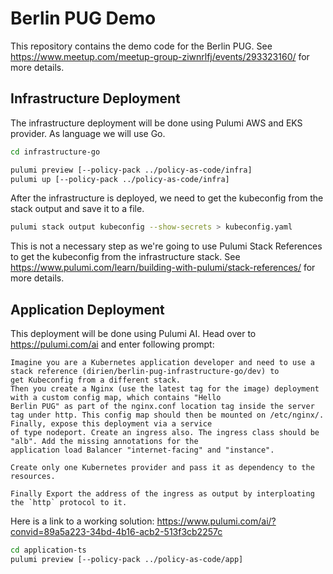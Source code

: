 # Berlin PUG Demo

This repository contains the demo code for the Berlin PUG.
See https://www.meetup.com/meetup-group-ziwnrlfj/events/293323160/ for more details.

## Infrastructure Deployment

The infrastructure deployment will be done using Pulumi AWS and EKS provider. As language we will use Go.

```bash
cd infrastructure-go

pulumi preview [--policy-pack ../policy-as-code/infra]
pulumi up [--policy-pack ../policy-as-code/infra]
```

After the infrastructure is deployed, we need to get the kubeconfig from the stack output and save it to a file.

```bash
pulumi stack output kubeconfig --show-secrets > kubeconfig.yaml
```

This is not a necessary step as we're going to use Pulumi Stack References to get the kubeconfig from the infrastructure
stack. See https://www.pulumi.com/learn/building-with-pulumi/stack-references/ for more details.

## Application Deployment

This deployment will be done using Pulumi AI. Head over to https://pulumi.com/ai and enter following prompt:

```text
Imagine you are a Kubernetes application developer and need to use a stack reference (dirien/berlin-pug-infrastructure-go/dev) to
get Kubeconfig from a different stack.
Then you create a Nginx (use the latest tag for the image) deployment with a custom config map, which contains "Hello
Berlin PUG" as part of the nginx.conf location tag inside the server tag under http. This config map should then be mounted on /etc/nginx/. Finally, expose this deployment via a service
of type nodeport. Create an ingress also. The ingress class should be "alb". Add the missing annotations for the
application load Balancer "internet-facing" and "instance".

Create only one Kubernetes provider and pass it as dependency to the resources.

Finally Export the address of the ingress as output by interploating the `http` protocol to it.
```

Here is a link to a working solution:
https://www.pulumi.com/ai/?convid=89a5a223-34bd-4b16-acb2-513f3cb2257c

```bash
cd application-ts
pulumi preview [--policy-pack ../policy-as-code/app]
```
